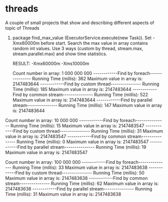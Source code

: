 # threads
A couple of small projects that show and describing different aspects of topic of Threads

1. package find_max_value  (ExecutorService.execute(new Task)). Set -Xmx60000m before start.
    Search the max value in array contains random int values. Use 3 ways (custom by thread, stream.max, stream.parallel.max) and show time statistics.

    RESULT:
    -Xmx60000m -Xms10000m

    Count number in array: 1 000 000 000
    ------------Find by foreach---------------
    Running Time (millis): 362
    Maximum value in array is: 2147483644
    ------------Find by custom thread---------------
    Running Time (millis): 185
    Maximum value in array is: 2147483644
    ------------Find by common stream---------------
    Running Time (millis): 522
    Maximum value in array is: 2147483644
    ------------Find by parallel stream---------------
    Running Time (millis): 147
    Maximum value in array is: 2147483644


Count number in array: 10 000 000
------------Find by foreach---------------
Running Time (millis): 15
Maximum value in array is: 2147483547
------------Find by custom thread---------------
Running Time (millis): 31
Maximum value in array is: 2147483547
------------Find by common stream---------------
Running Time (millis): 0
Maximum value in array is: 2147483547
------------Find by parallel stream---------------
Running Time (millis): 19
Maximum value in array is: 2147483547


Count number in array: 100 000 000
------------Find by foreach---------------
Running Time (millis): 33
Maximum value in array is: 2147483638
------------Find by custom thread---------------
Running Time (millis): 50
Maximum value in array is: 2147483638
------------Find by common stream---------------
Running Time (millis): 62
Maximum value in array is: 2147483638
------------Find by parallel stream---------------
Running Time (millis): 31
Maximum value in array is: 2147483638

 
